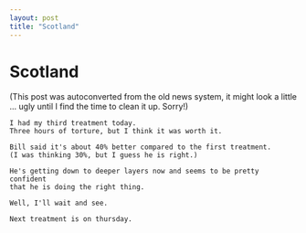 ```yaml
---
layout: post
title: "Scotland"
---
```

<h1>Scotland</h1>
(This post was autoconverted from the old news system,
it might look a little ... ugly until I find the time
to clean it up.
Sorry!)

    I had my third treatment today.
    Three hours of torture, but I think it was worth it.
    
    Bill said it's about 40% better compared to the first treatment.
    (I was thinking 30%, but I guess he is right.)
    
    He's getting down to deeper layers now and seems to be pretty confident
    that he is doing the right thing.
    
    Well, I'll wait and see.
    
    Next treatment is on thursday.
    

